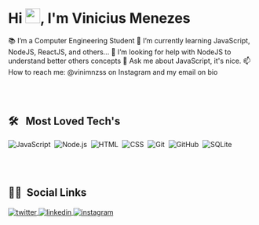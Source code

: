 
<h1 align="left">Hi <img src="https://raw.githubusercontent.com/kaueMarques/kaueMarques/master/hi.gif" width="30px">, I'm Vinicius Menezes</h1>

📚 I’m a Computer Engineering Student
🌱 I’m currently learning JavaScript, NodeJS, ReactJS, and others...
🤔 I’m looking for help with NodeJS to understand better others concepts
💬 Ask me about JavaScript, it's nice.
📫 How to reach me: @vinimnzss on Instagram and my email on bio

<br><br>

## 🛠 &nbsp; Most Loved Tech's

![JavaScript](https://img.shields.io/badge/-JavaScript-05122A?style=flat&logo=javascript)&nbsp;
![Node.js](https://img.shields.io/badge/-Node.js-05122A?style=flat&logo=node.js)&nbsp;
![HTML](https://img.shields.io/badge/-HTML-05122A?style=flat&logo=HTML5)&nbsp;
![CSS](https://img.shields.io/badge/-CSS-05122A?style=flat&logo=CSS3&logoColor=1572B6)&nbsp;
![Git](https://img.shields.io/badge/-Git-05122A?style=flat&logo=git)&nbsp;
![GitHub](https://img.shields.io/badge/-GitHub-05122A?style=flat&logo=github)&nbsp;
![SQLite](https://img.shields.io/badge/-SQLite-05122A?style=flat&logo=sqlite)&nbsp;

<br><br>

## 🙍‍♂️ &nbsp;Social Links 

<a href="https://twitter.com/vznnfps" target="_blank">
  <img align="center" src="https://img.shields.io/badge/-vznnfps-05122A?style=flat&logo=twitter" alt="twitter"/>  
</a>
<a href="https://www.linkedin.com/in/vinicius-menezes-5a525320a/" target="_blank">
  <img align="center" src="https://img.shields.io/badge/-ViniciusMenezes-05122A?style=flat&logo=linkedin" alt="linkedin"/>
</a>
<a href="https://www.instagram.com/vinimnzss/" target="_blank">
 <img align="center" src="https://img.shields.io/badge/-vinimnzss-05122A?style=flat&logo=instagram" alt="instagram"/>
</a>
</p>
